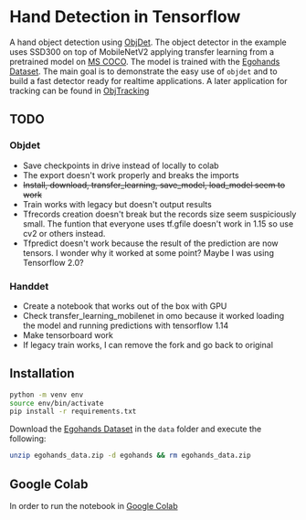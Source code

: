 # Hand Detection in Tensorflow

A hand object detection using [ObjDet](https://github.com/mcherep/objdet). The object detector in the example uses SSD300 on top of MobileNetV2 applying transfer learning from a pretrained model on [MS COCO](http://cocodataset.org/#home). The model is trained with the [Egohands Dataset](http://vision.soic.indiana.edu/egohands_files/egohands_data.zip). The main goal is to demonstrate the easy use of `objdet` and to build a fast detector ready for realtime applications. A later application for tracking can be found in [ObjTracking](https://github.com/mcherep/objtracking)

## TODO

### Objdet

* Save checkpoints in drive instead of locally to colab
* The export doesn't work properly and breaks the imports
* ~~Install, download, transfer_learning, save_model, load_model seem to work~~
* Train works with legacy but doesn't output results
* Tfrecords creation doesn't break but the records size seem suspiciously small.
The funtion that everyone uses tf.gfile doesn't work in 1.15 so use cv2 or others instead.
* Tfpredict doesn't work because the result of the prediction are now tensors. I wonder why
it worked at some point? Maybe I was using Tensorflow 2.0?

### Handdet

* Create a notebook that works out of the box with GPU
* Check transfer_learning_mobilenet in omo because it worked
loading the model and running predictions with tensorflow 1.14
* Make tensorboard work
* If legacy train works, I can remove the fork and go back to original

## Installation

```bash
python -m venv env
source env/bin/activate
pip install -r requirements.txt
```

Download the [Egohands Dataset](http://vision.soic.indiana.edu/egohands_files/egohands_data.zip) in the `data` folder and execute the following:

```bash
unzip egohands_data.zip -d egohands && rm egohands_data.zip
```

## Google Colab

In order to run the notebook in [Google Colab](https://colab.research.google.com/github/)
